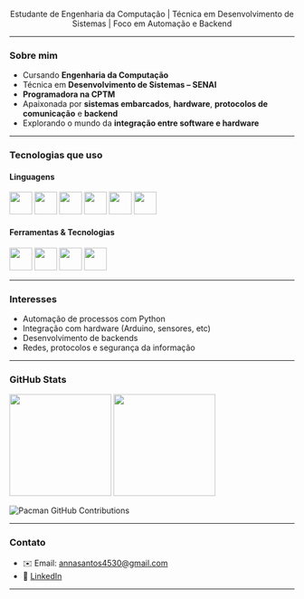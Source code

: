 
<p align="center"> Estudante de Engenharia da Computação | Técnica em Desenvolvimento de Sistemas | Foco em Automação e Backend</p>

---

###  Sobre mim

-  Cursando **Engenharia da Computação**
-  Técnica em **Desenvolvimento de Sistemas – SENAI**
-  **Programadora na CPTM**
-  Apaixonada por **sistemas embarcados**, **hardware**, **protocolos de comunicação** e **backend**
-  Explorando o mundo da **integração entre software e hardware**

---

###  Tecnologias que uso

#### Linguagens
<p align="left">
  <img src="https://cdn.jsdelivr.net/gh/devicons/devicon/icons/python/python-original.svg" width="40" height="40"/>
  <img src="https://cdn.jsdelivr.net/gh/devicons/devicon/icons/cplusplus/cplusplus-original.svg" width="40" height="40"/>
  <img src="https://cdn.jsdelivr.net/gh/devicons/devicon/icons/csharp/csharp-original.svg" width="40" height="40"/>
  <img src="https://cdn.jsdelivr.net/gh/devicons/devicon/icons/html5/html5-original.svg" width="40" height="40"/>
  <img src="https://cdn.jsdelivr.net/gh/devicons/devicon/icons/css3/css3-original.svg" width="40" height="40"/>
  <img src="https://cdn.jsdelivr.net/gh/devicons/devicon/icons/javascript/javascript-original.svg" width="40" height="40"/>
</p>

#### Ferramentas & Tecnologias
<p align="left">
  <img src="https://cdn.jsdelivr.net/gh/devicons/devicon/icons/git/git-original.svg" width="40" height="40"/>
  <img src="https://cdn.jsdelivr.net/gh/devicons/devicon/icons/github/github-original.svg" width="40" height="40"/>
  <img src="https://cdn.jsdelivr.net/gh/devicons/devicon/icons/linux/linux-original.svg" width="40" height="40"/>
  <img src="https://cdn.jsdelivr.net/gh/devicons/devicon/icons/vscode/vscode-original.svg" width="40" height="40"/>
</p>

---

###  Interesses

-  Automação de processos com Python
-  Integração com hardware (Arduino, sensores, etc)
-  Desenvolvimento de backends 
-  Redes, protocolos e segurança da informação


---

###  GitHub Stats

<p align="left">
  <img height="180em" src="https://github-readme-stats.vercel.app/api?username=Axwrsy&show_icons=true&theme=tokyonight" />
  <img height="180em" src="https://github-readme-stats.vercel.app/api/top-langs/?username=Axwrsy&layout=compact&langs_count=6&theme=tokyonight"/>
</p>


![Pacman GitHub Contributions](https://gh-pacman.vercel.app/?user=axwrsy)



---

###  Contato

- ✉️ Email: annasantos4530@gmail.com  
- 🔗 [LinkedIn](https://www.linkedin.com/in/anacsdp777/)  


---


